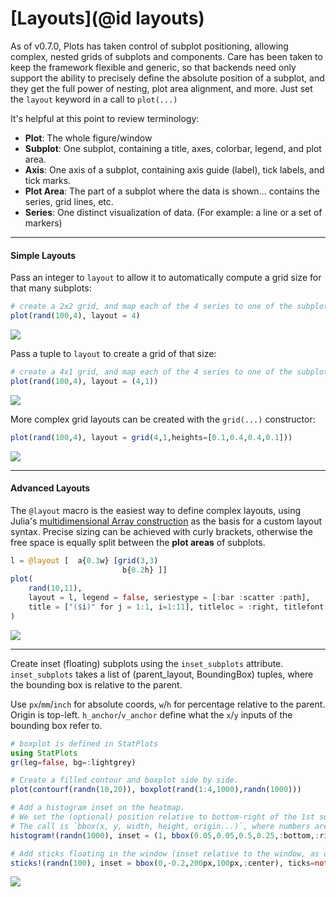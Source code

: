 
# [Layouts](@id layouts)

As of v0.7.0, Plots has taken control of subplot positioning, allowing complex, nested grids of subplots and components.  Care has been taken to keep the framework flexible and generic, so that backends need only support the ability to precisely define the absolute position of a subplot, and they get the full power of nesting, plot area alignment, and more.  Just set the `layout` keyword in a call to `plot(...)`

It's helpful at this point to review terminology:

- **Plot**: The whole figure/window
- **Subplot**: One subplot, containing a title, axes, colorbar, legend, and plot area.
- **Axis**: One axis of a subplot, containing axis guide (label), tick labels, and tick marks.
- **Plot Area**: The part of a subplot where the data is shown... contains the series, grid lines, etc.
- **Series**: One distinct visualization of data. (For example: a line or a set of markers)

---

#### Simple Layouts

Pass an integer to `layout` to allow it to automatically compute a grid size for that many subplots:

```julia
# create a 2x2 grid, and map each of the 4 series to one of the subplots
plot(rand(100,4), layout = 4)
```

![](https://raw.githubusercontent.com/JuliaPlots/PlotReferenceImages.jl/master/PlotDocs/layout/layout_1.png)

Pass a tuple to `layout` to create a grid of that size:

```julia
# create a 4x1 grid, and map each of the 4 series to one of the subplots
plot(rand(100,4), layout = (4,1))
```

![](https://raw.githubusercontent.com/JuliaPlots/PlotReferenceImages.jl/master/PlotDocs/layout/layout_2.png)


More complex grid layouts can be created with the `grid(...)` constructor:

```julia
plot(rand(100,4), layout = grid(4,1,heights=[0.1,0.4,0.4,0.1]))
```

![](https://raw.githubusercontent.com/JuliaPlots/PlotReferenceImages.jl/master/PlotDocs/layout/layout_3.png)

---

#### Advanced Layouts

The `@layout` macro is the easiest way to define complex layouts, using Julia's [multidimensional Array construction](https://docs.julialang.org/en/stable/manual/arrays/#Concatenation-1) as the basis for a custom layout syntax.  Precise sizing can be achieved with curly brackets, otherwise the free space is equally split between the **plot areas** of subplots.


```julia
l = @layout [  a{0.3w} [grid(3,3)
			             b{0.2h} ]]
plot(
	rand(10,11),
	layout = l, legend = false, seriestype = [:bar :scatter :path],
	title = ["($i)" for j = 1:1, i=1:11], titleloc = :right, titlefont = font(8)
)
```

![](https://raw.githubusercontent.com/JuliaPlots/PlotReferenceImages.jl/master/PlotDocs/layout/layout_4.png)

---

Create inset (floating) subplots using the `inset_subplots` attribute. `inset_subplots` takes a list of (parent_layout, BoundingBox) tuples, where the bounding box is relative to the parent.

Use `px`/`mm`/`inch` for absolute coords, `w`/`h` for percentage relative to the parent. Origin is top-left. `h_anchor`/`v_anchor` define what the `x`/`y` inputs of the bounding box refer to.

```julia
# boxplot is defined in StatPlots
using StatPlots
gr(leg=false, bg=:lightgrey)

# Create a filled contour and boxplot side by side.
plot(contourf(randn(10,20)), boxplot(rand(1:4,1000),randn(1000)))

# Add a histogram inset on the heatmap.
# We set the (optional) position relative to bottom-right of the 1st subplot.
# The call is `bbox(x, y, width, height, origin...)`, where numbers are treated as "percent of parent"
histogram!(randn(1000), inset = (1, bbox(0.05,0.05,0.5,0.25,:bottom,:right)), ticks=nothing, subplot=3, bg_inside=nothing)

# Add sticks floating in the window (inset relative to the window, as opposed to being relative to a subplot)
sticks!(randn(100), inset = bbox(0,-0.2,200px,100px,:center), ticks=nothing, subplot=4)
```

![](https://raw.githubusercontent.com/JuliaPlots/PlotReferenceImages.jl/master/PlotDocs/layout/layout_1.png)
